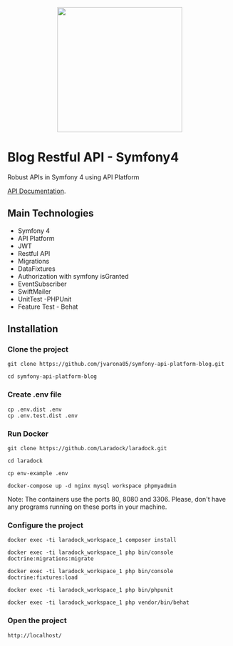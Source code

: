 <p align="center"><img src="https://www.thinkbean.com/sites/default/files/styles/768x576/public/2018-08/api-platform.png?itok=iNv26RqY" width="280"></p>

# Blog Restful API - Symfony4

Robust APIs in Symfony 4 using API Platform

[API Documentation](https://jvarona05.github.io/customer-alliance-test/public/api.html).

## Main Technologies

- Symfony 4
- API Platform
- JWT
- Restful API
- Migrations
- DataFixtures
- Authorization with symfony isGranted
- EventSubscriber
- SwiftMailer
- UnitTest -PHPUnit
- Feature Test - Behat

## Installation

### Clone the project

```
git clone https://github.com/jvarona05/symfony-api-platform-blog.git

cd symfony-api-platform-blog
```

### Create .env file

```
cp .env.dist .env
cp .env.test.dist .env
```

### Run Docker

```
git clone https://github.com/Laradock/laradock.git

cd laradock

cp env-example .env

docker-compose up -d nginx mysql workspace phpmyadmin
```

Note: The containers use the ports 80, 8080 and 3306. Please,
don't have any programs running on these ports in your machine.

### Configure the project

```
docker exec -ti laradock_workspace_1 composer install

docker exec -ti laradock_workspace_1 php bin/console doctrine:migrations:migrate

docker exec -ti laradock_workspace_1 php bin/console doctrine:fixtures:load

docker exec -ti laradock_workspace_1 php bin/phpunit

docker exec -ti laradock_workspace_1 php vendor/bin/behat
```

### Open the project

```
http://localhost/
```

